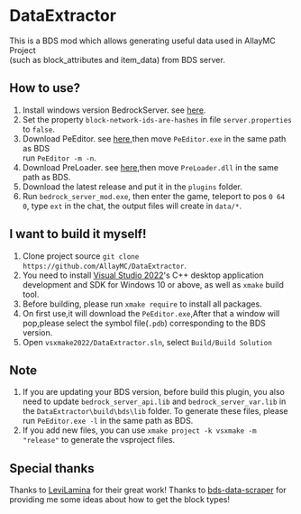 # DataExtractor

This is a BDS mod which allows generating useful data used in AllayMC Project  
(such as block_attributes and item_data) from BDS server.

## How to use?
1. Install windows version BedrockServer. see [here](https://www.minecraft.net/en-us/download/server/bedrock).
2. Set the property `block-network-ids-are-hashes` in file `server.properties` to `false`.
3. Download PeEditor. see [here](https://github.com/LiteLDev/PeEditor),then move `PeEditor.exe` in the same path as BDS  
run `PeEditor -m -n`.
4. Download PreLoader. see [here](https://github.com/LiteLDev/PreLoader),then move `PreLoader.dll` in the same path as BDS.
5. Download the latest release and put it in the `plugins` folder.
6. Run `bedrock_server_mod.exe`, then enter the game, teleport to pos `0 64 0`, type `ext` in the chat, the output files will create in `data/*`.

## I want to build it myself!
1. Clone project source `git clone https://github.com/AllayMC/DataExtractor`.
2. You need to install [Visual Studio 2022](https://visualstudio.microsoft.com/)'s C++ desktop application development and SDK for Windows 10 or above, as well as `xmake` build tool.
3. Before building, please run `xmake require` to install all packages.
4. On first use,it will download the `PeEditor.exe`,After that a window will pop,please select the symbol file(`.pdb`) corresponding to the BDS version.
5. Open `vsxmake2022/DataExtractor.sln`, select `Build/Build Solution`

## Note 
1. If you are updating your BDS version, before build this plugin, you also need to update `bedrock_server_api.lib` and `bedrock_server_var.lib` in the `DataExtractor\build\bds\lib` folder. To generate these files, please run `PeEditor.exe -l` in the same path as BDS.
2. If you add new files, you can use `xmake project -k vsxmake -m "release"` to generate the vsproject files.

## Special thanks

Thanks to [LeviLamina](https://github.com/LiteLDev/LeviLamina) for their great work!
Thanks to [bds-data-scraper](https://github.com/Creeperface01/bds-data-scraper) for providing me some ideas about how to get the block types!